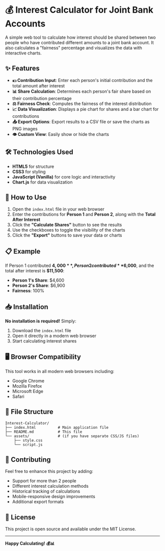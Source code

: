 # 💰 Interest Calculator for Joint Bank Accounts

A simple web tool to calculate how interest should be shared between two people who have contributed different amounts to a joint bank account. It also calculates a "fairness" percentage and visualizes the data with interactive charts.

## ✨ Features

- **💵 Contribution Input**: Enter each person's initial contribution and the total amount after interest
- **📊 Share Calculation**: Determines each person's fair share based on their contribution percentage
- **⚖️ Fairness Check**: Computes the fairness of the interest distribution
- **📈 Data Visualization**: Displays a pie chart for shares and a bar chart for contributions
- **📤 Export Options**: Export results to a CSV file or save the charts as PNG images
- **👁️ Custom View**: Easily show or hide the charts

## 🛠️ Technologies Used

- **HTML5** for structure
- **CSS3** for styling
- **JavaScript (Vanilla)** for core logic and interactivity
- **Chart.js** for data visualization

## 🚀 How to Use

1. Open the `index.html` file in your web browser
2. Enter the contributions for **Person 1** and **Person 2**, along with the **Total After Interest**
3. Click the **"Calculate Shares"** button to see the results
4. Use the checkboxes to toggle the visibility of the charts
5. Click the **"Export"** buttons to save your data or charts

## 📋 Example

If Person 1 contributed **$4,000**, Person 2 contributed **$6,000**, and the total after interest is **$11,500**:

- **Person 1's Share**: $4,600
- **Person 2's Share**: $6,900
- **Fairness**: 100%

## 📥 Installation

**No installation is required!** Simply:

1. Download the `index.html` file
2. Open it directly in a modern web browser
3. Start calculating interest shares

## 🖥️ Browser Compatibility

This tool works in all modern web browsers including:
- Google Chrome
- Mozilla Firefox
- Microsoft Edge
- Safari

## 📄 File Structure

```
Interest-Calculator/
├── index.html          # Main application file
├── README.md           # This file
└── assets/             # (if you have separate CSS/JS files)
    ├── style.css
    └── script.js
```

## 🤝 Contributing

Feel free to enhance this project by adding:
- Support for more than 2 people
- Different interest calculation methods
- Historical tracking of calculations
- Mobile-responsive design improvements
- Additional export formats

## 📄 License

This project is open source and available under the MIT License.

---

**Happy Calculating! 💰📊**

